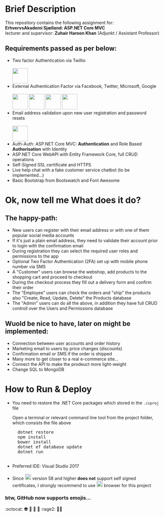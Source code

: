 

# Brief Description
<p>This repository contains the following assignment for:<br>
<strong>ErhvervsAkademi Sjælland: ASP.NET Core MVC</strong> <br>
lecturer and supervisor: <strong>Zuhair Haroon Khan</strong> (Adjunkt / Assistant Professor)</p>

## Requirements passed as per below:

<ul>
<li>Two factor Authentication via Twillio </li><br>
<img src="https://cdn.worldvectorlogo.com/logos/twilio-2.svg" height="50" width="auto"><br>
<li>External Authentication Factor via Facebook, Twitter, Microsoft, Google</li><br>
<span>
<img src="https://cdn.worldvectorlogo.com/logos/facebook.svg" height="50" width="auto">
<img src="https://upload.wikimedia.org/wikipedia/en/thumb/4/47/Twitter_2010_logo_-_from_Commons.svg/798px-Twitter_2010_logo_-_from_Commons.svg.png" height="50" width="auto">
<img src="https://cdn.worldvectorlogo.com/logos/microsoft.svg" height="50" width="auto">
<img src="https://cdn.worldvectorlogo.com/logos/google-2015.svg" height="50" width="auto"></span>
<br>
<li>Email address validation upon new user registration and password resets</li><br>
<img src="https://cdn.worldvectorlogo.com/logos/sendgrid.svg" height="50" width="auto"><br>
<li>Auth-Auth: ASP.NET Core MVC: <strong>Authentication</strong> and Role Based <strong>Authorisation</strong> with Identity</li>
<li>ASP.NET Core WebAPI with Entity Framework Core, full CRUD operations</li>
<li>Self-Signed SSL certificate and HTTPS</li>
<li>Live help chat with a fake customer service chatbot (to be implemented...)</li>
<li>Basic Bootstrap from Bootswatch and Font Awesome</li>
</ul>

# Ok, now tell me What does it do?
## The happy-path:
<ul>
<li>New users can register with their email address or with one of them popular social media accounts</li>
<li>If it's just a plain email address, they need to validate their account prior to login with the confirmation email</li>
<li>During registration they can select the required user roles and permissions to the app</li>
<li>Optional Two Factor Authentication (2FA) set up with mobile phone number via SMS</li>
<li>A "Customer" users can browse the webshop, add products to the shopping cart and proceed to checkout</li>
<li>During the checkout process they fill out a delivery form and confirm their order</li>
<li>The "Employee" users can check the orders and "ship" the products also "Create, Read, Update, Delete" the Products database</li>
<li>The "Admin" users can do all the above, in addition they have full CRUD controll over the Users and Permissions database</li>
</ul>

## Wuold be nice to have, later on might be implemented:
<ul>
<li>Connection between user accounts and order history</li>
<li>Marketing email to users by price changes (discounts)</li>
<li>Confirmation email or SMS if the order is shipped</li>
<li>Many more to get closer to a real e-commerce site...</li>
<li>Connect the API to make the prodeuct more light-weight</li>
<li>Change SQL to MongoDB</li>
</ul>

# How to Run & Deploy
<ul>
<li>
  <p>You need to restore the .NET Core packages which stored in the <code>.csproj</code> file<p>
  <p>Open a terminal or relevant command line tool from the project folder, which consists the file above</p>
  <pre>
  dotnet restore
  npm install
  bower install
  dotnet ef database update
  dotnet run
  </pre>
</li>
<li>Preferred IDE: Visual Studio 2017</li><br>
<li>Since <img src="https://cdn.worldvectorlogo.com/logos/google-chrome-1.svg" height="20" width="auto"> version 58 and higher <strong>does not</strong> support self signed certificates, I strongly recommend to use <img src="https://cdn.worldvectorlogo.com/logos/microsoft-edge.svg" height="20" width="auto"> browser for this project</li>
</ul>

### btw, GitHub now supports emojis...
:octocat: :alien: :see_no_evil: :hear_no_evil: :speak_no_evil: :rage2: :man_with_turban:
